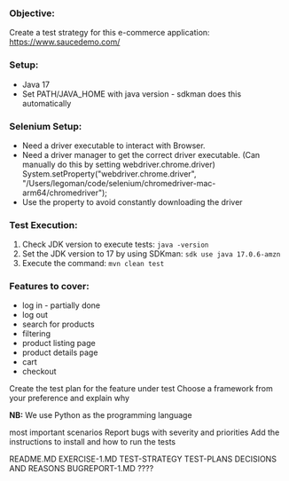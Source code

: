 
### Objective:

Create a test strategy for this e-commerce application: https://www.saucedemo.com/  

### Setup:
- Java 17
- Set PATH/JAVA_HOME with java version - sdkman does this automatically

### Selenium Setup:
- Need a driver executable to interact with Browser.
- Need a driver manager to get the correct driver executable. 
  (Can manually do this by setting webdriver.chrome.driver) System.setProperty("webdriver.chrome.driver", "/Users/legoman/code/selenium/chromedriver-mac-arm64/chromedriver");
- Use the property to avoid constantly downloading the driver

### Test Execution:

1) Check JDK version to execute tests: `java -version`
2) Set the JDK version to 17 by using SDKman: `sdk use java 17.0.6-amzn`
3) Execute the command:  `mvn clean test`


### Features to cover: 
- log in - partially done 
- log out
- search for products
- filtering
- product listing page
- product details page
- cart
- checkout

Create the test plan for the feature under test
Choose a framework from your preference and explain why  

**NB:** We use Python as the programming language 

most important scenarios
Report bugs with severity and priorities
Add the instructions to install and how to run the tests

README.MD
EXERCISE-1.MD
TEST-STRATEGY
TEST-PLANS
DECISIONS AND REASONS
BUGREPORT-1.MD ????